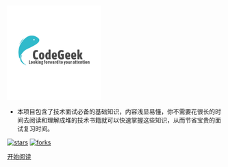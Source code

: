 <img width="220px" src="./image/codegeek.png">


- 本项目包含了技术面试必备的基础知识，内容浅显易懂，你不需要花很长的时间去阅读和理解成堆的技术书籍就可以快速掌握这些知识，从而节省宝贵的面试复习时间。

<!--<span id="busuanzi_container_site_pv">Site View : <span id="busuanzi_value_site_pv">-->

[![stars](https://badgen.net/github/stars/CodeGeekLee/RoadToGrowth?icon=github&color=4ab8a1)](https://github.com/CodeGeekLee/RoadToGrowth) 
[![forks](https://badgen.net/github/forks/CodeGeekLee/RoadToGrowth?icon=github&color=4ab8a1)](https://github.com/CodeGeekLee/RoadToGrowth)

[开始阅读](README.md)